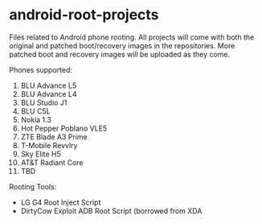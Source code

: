 # android-root-projects
Files related to Android phone rooting. All projects will come with both the original and patched boot/recovery images in the repositories. More patched boot and recovery images will be uploaded as they come.

Phones supported:
1. BLU Advance L5
2. BLU Advance L4
3. BLU Studio J1
4. BLU C5L
5. Nokia 1.3
6. Hot Pepper Poblano VLE5
7. ZTE Blade A3 Prime
8. T-Mobile Revvlry
9. Sky Elite H5
10. AT&T Radiant Core
11. TBD

Rooting Tools:
- LG G4 Root Inject Script
- DirtyCow Exploit ADB Root Script (borrowed from XDA
